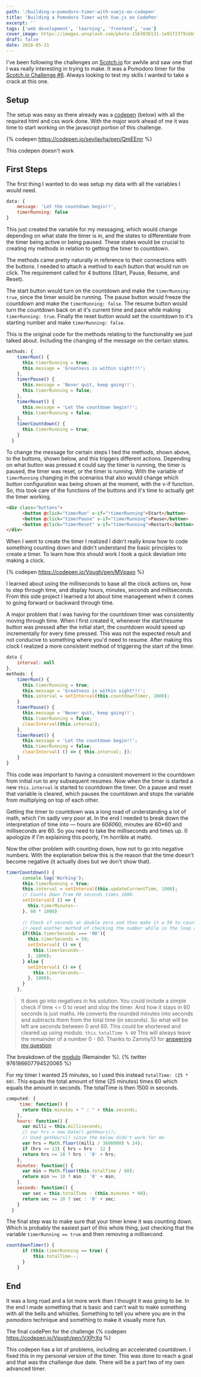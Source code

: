 ```yaml
---
path: '/building-a-pomodoro-timer-with-vuejs-on-codepen'
title: 'Building a Pomodoro Timer with Vue.js on CodePen'
excerpt: ''
tags: ['web development', 'learning', 'frontend', 'vue']
cover_image: https://images.unsplash.com/photo-1563036131-1e91f2379cbb?ixlib=rb-1.2.1&ixid=eyJhcHBfaWQiOjEyMDd9&auto=format&fit=crop&w=3367&q=80
draft: false
date: 2018-05-31
---
```


I've been following the challenges on [Scotch.io](https://scotch.io) for awhile and saw one that I was really interesting in trying to make. It was a Pomodoro timer for the [Scotch.io Challenge #6](https://scotch.io/tutorials/code-challenge-6-build-a-pomodoro-timer). Always looking to test my skills I wanted to take a crack at this one.

## Setup
The setup was easy as there already was a [codepen](https://codepen.io/sevilayha/pen/QmEEmr) (below) with all the required html and css work done. With the major work ahead of me it was time to start working on the javascript portion of this challenge.

{% codepen https://codepen.io/sevilayha/pen/QmEEmr %}

This codepen doesn't work

## First Steps
The first thing I wanted to do was setup my data with all the variables I would need.

```javascript
data: {
    message: 'Let the countdown begin!!',
    timerRunning: false
}
```

This just created the variable for my messaging, which would change depending on what state the timer is in, and the states to differentiate from the timer being active or being paused. These states would be crucial to creating my methods in relation to getting the timer to countdown.

The methods came pretty naturally in reference to their connections with the buttons. I needed to attach a method to each button that would run on click. The requirement called for 4 buttons (Start, Pause, Resume, and Reset). 

The start button would turn on the countdown and make the `timerRunning: true`, since the timer would be running. The pause button would freeze the countdown and make the `timerRunning: false`. The resume button would turn the countdown back on at it's current time and pace while making `timerRunning: true`. Finally the reset button would set the countdown to it's starting number and make `timerRunning: false`.

This is the original code for the methods relating to the functionality we just talked about. Including the changing of the message on the certain states. 

```javascript
methods: {
    timerRun() {
      this.timerRunning = true;
      this.message = 'Greatness is within sight!!!';
    },
    timerPause() {
      this.message = 'Never quit, keep going!!';
      this.timerRunning = false;
    },
    timerReset() {
      this.message = 'Let the countdown begin!!';
      this.timerRunning = false;
    },
    timerCountdown() {
      this.timerRunning = true;
    }
  }
```

To change the message for certain steps I tied the methods, shown above, to the buttons, shown below, and this triggers different actions. Depending on what button was pressed it could say the timer is running, the timer is paused, the timer was reset, or the timer is running. With the variable of `timerRunning` changing in the scenarios that also would change which button configuration was being shown at the moment, with the v-if function. So, this took care of the functions of the buttons and it's time to actually get the timer working.

```html
<div class="buttons">
      <button @click="timerRun" v-if="!timerRunning">Start</button>
      <button @click="timerPause" v-if="timerRunning">Pause</button>
      <button @click="timerReset" v-if="timerRunning">Restart</button>
</div>
```

When I went to create the timer I realized I didn't really know how to code something counting down and didn't understand the basic principles to create a timer. To learn how this should work I took a quick deviation into making a clock.

{% codepen https://codepen.io/Vpugh/pen/MVpaxo %}

I learned about using the milliseconds to base all the clock actions on, how to step through time, and display hours, minutes, seconds and milliseconds. From this side project I learned a lot about time management when it comes to going forward or backward through time.

A major problem that I was having for the countdown timer was consistently moving through time. When I first created it, whenever the start/resume button was pressed after the initial start, the countdown would speed up incrementally for every time pressed. This was not the expected result and not conducive to something where you'd need to resume. After making this clock I realized a more consistent method of triggering the start of the timer.

```javascript
data {
    interval: null
},
methods: {
    timerRun() {
      this.timerRunning = true;
      this.message = 'Greatness is within sight!!!';
      this.interval = setInterval(this.countdownTimer, 1000);
    }
    timerPause() {
      this.message = 'Never quit, keep going!!';
      this.timerRunning = false;
      clearInterval(this.interval);
    },
    timerReset() {
      this.message = 'Let the countdown begin!!';
      this.timerRunning = false;
      clearInterval( () => { this.interval; });
    }
}
```

This code was important to having a consistent movement in the countdown from initial run to any subsequent resumes. Now when the timer is started a new `this.interval` is started to countdown the timer. On a pause and reset that variable is cleared, which pauses the countdown and stops the variable from multiplying on top of each other.

Getting the timer to countdown was a long road of understanding a lot of math, which I'm sadly very poor at. In the end I needed to break down the interpretation of time into — hours are 60*60*60, minutes are 60*60 and milliseconds are 60. So you need to take the milliseconds and times up. (I apologize if I'm explaining this poorly, I'm horrible at math).

Now the other problem with counting down, how not to go into negative numbers. With the explanation below this is the reason that the time doesn't become negative (it actually does but we don't show that). 

```javascript
timerCountdown() {
      console.log('Working');
      this.timerRunning = true;
      this.interval = setInterval(this.updateCurrentTime, 1000);
      // Counts down from 60 seconds times 1000.
      setInterval( () => {
        this.timerMinutes--
      }, 60 * 1000)
      
      // Check if seconds at double zero and then make it a 59 to countdown from.
      // need another method of checking the number while in the loop and then adding a zero on the number under 10
      if(this.timerSeconds === '00'){
        this.timerSeconds = 59;
        setInterval( () => {
          this.timerSeconds--
        }, 1000);
      } else {
        setInterval( () => {
          this.timerSeconds--
        }, 1000);
      }
    },
```

>It does go into negatives in his solution. You could include a simple check if time <= 0 to reset and stop the timer. And how it stays in 60 seconds is just maths. He converts the rounded minutes into seconds and subtracts them from the total time (in seconds). So what will be left are seconds between 0 and 60.
This could be shortened and cleared up using modulo.
>`this.totalTime % 60`
>This will always leave the remainder of a number 0 - 60.
>Thanks to Zammy13 for [answering my question](https://scotch.io/bar-talk/build-a-pomodoro-timer-with-vuejs-solution-to-code-challenge-6#passing-timer-variables-and-methods-to-the-dom)

The breakdown of the [modulo](https://en.wikipedia.org/wiki/Modulo_operation) (Remainder %).
{% twitter 976186607794520065 %}

For my timer I wanted 25 minutes, so I used this instead `totalTime: (25 * 60)`. This equals the total amount of time (25 minutes) times 60 which equals the amount in seconds. The totalTime is then 1500 in seconds.

```javascript
computed: {
     time: function() {
      return this.minutes + " : " + this.seconds;
    },
    hours: function() {
      var milli = this.milliseconds;
      // var hrs = new Date().getHours();
      // Used getHours() since the below didn't work for me
      var hrs = Math.floor((milli / 3600000) % 24);
      if (hrs >= 13) { hrs = hrs - 12 }
      return hrs >= 10 ? hrs : '0' + hrs;
    },
    minutes: function() {
      var min = Math.floor(this.totalTime / 60);
      return min >= 10 ? min : '0' + min;
    },
    seconds: function() {
      var sec = this.totalTime - (this.minutes * 60);
      return sec >= 10 ? sec : '0' + sec;
    }
  }
``` 

The final step was to make sure that your timer knew it was counting down. Which is probably the easiest part of this whole thing, just checking that the variable `timerRunning == true` and then removing a millisecond.

```javascript
countdownTimer() {
      if (this.timerRunning == true) {
          this.totalTime--;
      }
    }
```

## End

It was a long road and a lot more work than I thought it was going to be. In the end I made something that is basic and can't wait to make something with all the bells and whistles. Something to tell you where you are in the pomodoro technique and something to make it visually more fun.

The final codePen for the challenge
{% codepen https://codepen.io/Vpugh/pen/VXPrXg %}

This codepen has a lot of problems, including an accelerated countdown. I fixed this in my personal version of the timer. This was done to reach a goal and that was the challenge due date. There will be a part two of my own advanced timer.